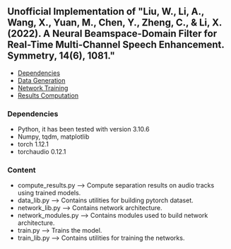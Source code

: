 ## Unofficial Implementation of "Liu, W., Li, A., Wang, X., Yuan, M., Chen, Y., Zheng, C., & Li, X. (2022). A Neural Beamspace-Domain Filter for Real-Time Multi-Channel Speech Enhancement. Symmetry, 14(6), 1081."


- [Dependencies](#dependencies)
- [Data Generation](#data-generation)
- [Network Training](#network-training)
- [Results Computation](#results-computation)

### Dependencies
- Python, it has been tested with version 3.10.6
- Numpy, tqdm, matplotlib
- torch 1.12.1
- torchaudio 0.12.1

### Content
- compute_results.py  --> Compute separation results on audio tracks using trained models.
- data_lib.py --> Contains utilities for building pytorch dataset.
- network_lib.py --> Contains network architecture.
- network_modules.py --> Contains modules used to build network architecture.
- train.py --> Trains the model.
- train_lib.py --> Contains utilities for training the networks.
